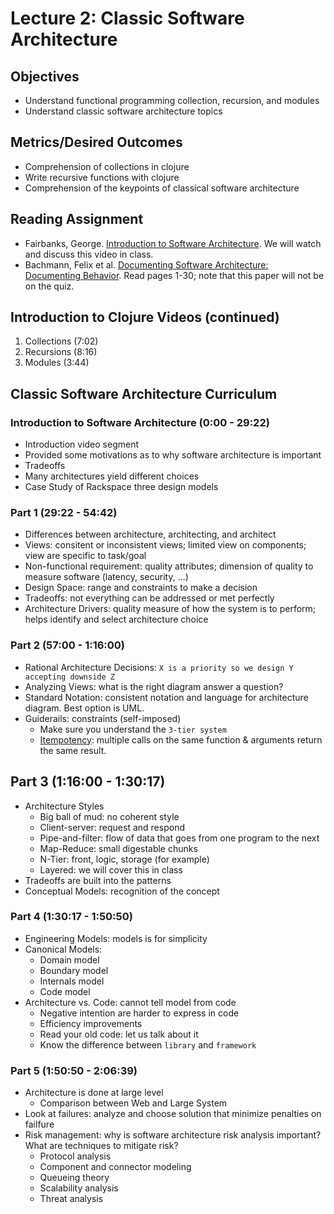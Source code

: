 # Lecture 2: Classic Software Architecture

## Objectives

* Understand functional programming collection, recursion, and modules
* Understand classic software architecture topics

## Metrics/Desired Outcomes

* Comprehension of collections in clojure 
* Write recursive functions with clojure
* Comprehension of the keypoints of classical software architecture

## Reading Assignment

* Fairbanks, George. [Introduction to Software Architecture](https://www.youtube.com/watch?v=x30DcBfCJRI).  We will watch and discuss this video in class.
* Bachmann, Felix et al. [Documenting Software Architecture: Documenting Behavior](https://www.sei.cmu.edu/reports/02tn001.pdf).  Read pages 1-30; note that this paper will not be on the quiz.

## Introduction to Clojure Videos (continued)

1. Collections (7:02)
2. Recursions (8:16)
3. Modules (3:44)

## Classic Software Architecture Curriculum

### Introduction to Software Architecture (0:00 - 29:22)
* Introduction video segment
* Provided some motivations as to why software architecture is important
* Tradeoffs
* Many architectures yield different choices
* Case Study of Rackspace three design models

### Part 1 (29:22 - 54:42)
* Differences between architecture, architecting, and architect
* Views: consitent or inconsistent views; limited view on components; view are specific to task/goal
* Non-functional requirement: quality attributes; dimension of quality to measure software (latency, security, ...)
* Design Space: range and constraints to make a decision
* Tradeoffs: not everything can be addressed or met perfectly
* Architecture Drivers: quality measure of how the system is to perform; helps identify and select architecture choice

### Part 2 (57:00 - 1:16:00)
* Rational Architecture Decisions: `X is a priority so we design Y accepting downside Z`
* Analyzing Views: what is the right diagram answer a question?
* Standard Notation: consistent notation and language for architecture diagram.  Best option is UML.
* Guiderails: constraints (self-imposed)
  * Make sure you understand the `3-tier system`
  * [Itempotency](https://stackoverflow.com/questions/1077412/what-is-an-idempotent-operation): multiple calls on the same function & arguments return the same result.  

## Part 3 (1:16:00 - 1:30:17)
* Architecture Styles
  * Big ball of mud: no coherent style
  * Client-server: request and respond
  * Pipe-and-filter: flow of data that goes from one program to the next
  * Map-Reduce: small digestable chunks 
  * N-Tier: front, logic, storage (for example)
  * Layered: we will cover this in class
* Tradeoffs are built into the patterns
* Conceptual Models: recognition of the concept

### Part 4 (1:30:17 - 1:50:50)
* Engineering Models: models is for simplicity  
* Canonical Models:
  * Domain model
  * Boundary model
  * Internals model
  * Code model
* Architecture vs. Code: cannot tell model from code
  * Negative intention are harder to express in code
  * Efficiency improvements
  * Read your old code: let us talk about it
  * Know the difference between `library` and `framework`

### Part 5 (1:50:50 - 2:06:39) 
* Architecture is done at large level
  * Comparison between Web and Large System
* Look at failures: analyze and choose solution that minimize penalties on failfure
* Risk management: why is software architecture risk analysis important?  What are techniques to mitigate risk?
  * Protocol analysis
  * Component and connector modeling
  * Queueing theory
  * Scalability analysis
  * Threat analysis

